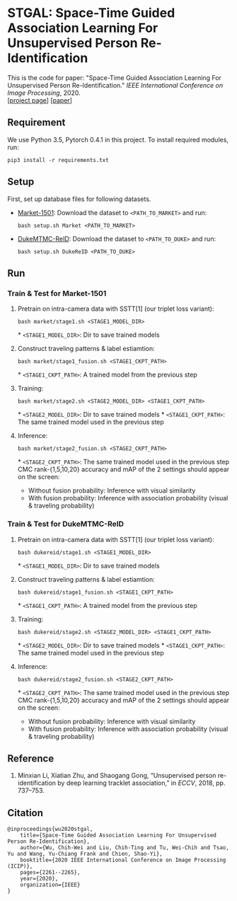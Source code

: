 # STGAL: Space-Time Guided Association Learning For Unsupervised Person Re-Identification

This is the code for paper: "Space-Time Guided Association Learning For Unsupervised Person Re-Identification." _IEEE International Conference on Image Processing_, 2020.  
[[project page](http://media.ee.ntu.edu.tw/research/STGAL/)]
[[paper](http://media.ee.ntu.edu.tw/research/STGAL/paper/wu2020_stgal.pdf)]

## Requirement
We use Python 3.5, Pytorch 0.4.1 in this project. To install required modules, run:
```
pip3 install -r requirements.txt
```

## Setup
First, set up database files for following datasets.
* [Market-1501](http://www.liangzheng.org/Project/project_reid.html): Download the dataset to `<PATH_TO_MARKET>` and run:
  ```
  bash setup.sh Market <PATH_TO_MARKET>
  ```
* [DukeMTMC-ReID](https://github.com/layumi/DukeMTMC-reID_evaluation): Download the dataset to `<PATH_TO_DUKE>` and run:
  ```
  bash setup.sh DukeReID <PATH_TO_DUKE>
  ```

## Run
### Train & Test for Market-1501
1. Pretrain on intra-camera data with SSTT[1] (our triplet loss variant):
   ```
   bash market/stage1.sh <STAGE1_MODEL_DIR>
   ```
   \* `<STAGE1_MODEL_DIR>`: Dir to save trained models

2. Construct traveling patterns & label estiamtion:
   ```
   bash market/stage1_fusion.sh <STAGE1_CKPT_PATH>
   ```
   \*  `<STAGE1_CKPT_PATH>`: A trained model from the previous step

3. Training:
   ```
   bash market/stage2.sh <STAGE2_MODEL_DIR> <STAGE1_CKPT_PATH>
   ```
   \*  `<STAGE2_MODEL_DIR>`: Dir to save trained models
   \*  `<STAGE1_CKPT_PATH>`: The same trained model used in the previous step

4. Inference:
   ```
   bash market/stage2_fusion.sh <STAGE2_CKPT_PATH>
   ```
   \*  `<STAGE2_CKPT_PATH>`: The same trained model used in the previous step
   CMC rank-{1,5,10,20} accuracy and mAP of the 2 settings should appear on the screen:
   * Without fusion probability: Inference with visual similarity
   * With fusion probability: Inference with association probability (visual & traveling probability)


### Train & Test for DukeMTMC-ReID
1. Pretrain on intra-camera data with SSTT[1] (our triplet loss variant):
   ```
   bash dukereid/stage1.sh <STAGE1_MODEL_DIR>
   ```
   \* `<STAGE1_MODEL_DIR>`: Dir to save trained models

2. Construct traveling patterns & label estiamtion:
   ```
   bash dukereid/stage1_fusion.sh <STAGE1_CKPT_PATH>
   ```
   \*  `<STAGE1_CKPT_PATH>`: A trained model from the previous step

3. Training:
   ```
   bash dukereid/stage2.sh <STAGE2_MODEL_DIR> <STAGE1_CKPT_PATH>
   ```
   \*  `<STAGE2_MODEL_DIR>`: Dir to save trained models
   \*  `<STAGE1_CKPT_PATH>`: The same trained model used in the previous step

4. Inference:
   ```
   bash dukereid/stage2_fusion.sh <STAGE2_CKPT_PATH>
   ```
   \*  `<STAGE2_CKPT_PATH>`: The same trained model used in the previous step
   CMC rank-{1,5,10,20} accuracy and mAP of the 2 settings should appear on the screen:
   * Without fusion probability: Inference with visual similarity
   * With fusion probability: Inference with association probability (visual & traveling probability)


## Reference
1. Minxian Li, Xiatian Zhu, and Shaogang Gong, “Unsupervised
person re-identification by deep learning tracklet
association,” in _ECCV_, 2018, pp. 737–753.


## Citation
```
@inproceedings{wu2020stgal,
	title={Space-Time Guided Association Learning For Unsupervised Person Re-Identification},
	author={Wu, Chih-Wei and Liu, Chih-Ting and Tu, Wei-Chih and Tsao, Yu and Wang, Yu-Chiang Frank and Chien, Shao-Yi},
	booktitle={2020 IEEE International Conference on Image Processing (ICIP)},
	pages={2261--2265},
	year={2020},
	organization={IEEE}
}
```
